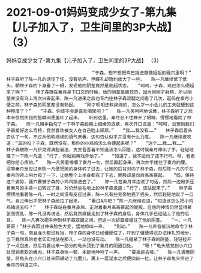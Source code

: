# 2021-09-01妈妈变成少女了-第九集【儿子加入了，卫生间里的3P大战】 （3）



妈妈变成少女了-第九集【儿子加入了，卫生间里的3P大战】 （3）



                
									“子森，想不想把鸡巴插进薇薇姐姐的骚穴里啊？”　　林子森听了陈一凡的话怔了怔，没有吭声，但瞳孔却隐约放大了一些。　　陈一凡继续低了低头，朝林子森的下身看了一眼，发现他的阴茎竟然是勃起状态。　　“呵呵，子森，鸡巴怎么硬起来了啊？”　　林子森蹲在秦月身下口交的时候，他的阴茎是疲软的，因为刚刚才射精，所以阴茎并没有马上再次兴奋起来，陈一凡进来之后也专门往林子森双腿之间看了几次，起码在秦月小便之前，林子森的阴茎都没有勃起。　　“刚才明明还软绵绵的，怎么才一小会儿的工夫就硬到这种程度了？”　　“子森，你该不会是喜欢喝尿吧？”　　陈一凡笑呵呵地说着，林子森听了之后本来惊慌失措的脸瞬间便羞红了起来。　　听到这里，秦月忍不住睁开了眼睛，愣愣地看向了林子森。　　陈一凡用手指勾了一下林子森脸颊上细嫩的皮肤，再次开口说道：“呵呵，没想到我们子森爱好这么奇特，竟然喜欢被女人在自己脸上尿尿。”　　“我……我没有……”　　林子森低着头否认了一句，不过从他软绵绵的语气来看，这句否认似乎并没有什么力度。　　陈一凡继续进攻道：“真的吗？子森，既然没有，那你的小鸡鸡怎么会硬起来呢？”　　“这个……我……我……”　　林子森被陈一凡挤兑得满脸窘迫，支支吾吾着不知道该怎么回答，这时候秦月伸出了手，轻轻地推了一下陈一凡道：“行了，你就别再戏弄他了。”　　“知道了，我不逗他了还不行吗，哼，看看把你给心疼的。”　　陈一凡笑着嘟囔了秦月一句，然后直起身来，再次伸手搂住了秦月的腰。　　没等秦月反应过来陈一凡便把她的身体转了过去，让她的后背对向了林子森，然后陈一凡的手在秦月的背上用力按了一下，让她整个上半身都弯了下去，屁股却是向后高高撅起。　　“妈，保持这个姿势，骚穴要被子森的小鸡鸡插进去了。”　　陈一凡在秦月耳边说了句话，然后一边用手压着秦月的手背一边转过了身，对仍然坐在地上的林子森说道：“行了，该站起来了。”　　林子森愣愣地看着陈一凡，一时之间没有反应过来，陈一凡有些无奈地摇了摇头，然后轻轻地叹了一口气，自己伸出手把林子森给拉了起来。　　“看过A片吧？”陈一凡继续说道，“知道该怎么把小鸡鸡插进去吗？”　　林子森站在秦月身后，正对着秦月高高撅起的屁股，但他的神情仍然显得紧张而慌乱，陈一凡没再说话，然后竟然直接走到了林子森的身后，身体几乎已经贴上了他的后背。　　陈一凡再次把手伸到林子森双腿之间，但这一次却直接握住了他的阴茎。　　“一、一凡哥哥！”林子森回过神来脸色大变，猛地惊叫一声。　　“别动。”　　陈一凡声音低沉地命令了林子森一句，而且连头都没有抬，林子森的身体已经僵硬住了，吓到了僵硬得没办法挣扎的地步，当下竟然真的老老实实地站在那儿，一动也没有动。　　陈一凡握紧了林子森的阴茎，轻轻拉开了一点包皮，然后将露出来一部分的龟头顶到了秦月的阴道口处。　　“嗯！”龟头感觉到小穴口处湿润柔软的嫩肉，林子森身体一颤，本能地呻吟了一声。　　“要插进去喽。”　　陈一凡握着阴茎，将龟头在小穴口处来回碾动了几圈儿，裹上一层淫水之后便向前一拉，让林子森龟头挤进了秦月的阴道之中。 
									
								
            

